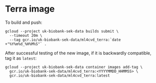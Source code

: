 # Terra image

To build and push:
```
gcloud --project uk-biobank-sek-data builds submit \
  --timeout 20m \
  --tag gcr.io/uk-biobank-sek-data/ml4cvd_terra:`date +"%Y%m%d_%H%M%S"` .
```

After successful testing of the new image, if it is backwardly compatible, tag it as `latest`:
```
gcloud --project uk-biobank-sek-data container images add-tag \
  gcr.io/uk-biobank-sek-data/ml4cvd_terra:<YYYYMMDD_HHMMSS> \
  gcr.io/uk-biobank-sek-data/ml4cvd_terra:latest

```
